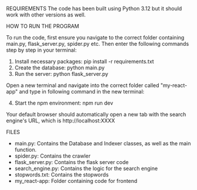 REQUIREMENTS
The code has been built using Python 3.12 but it should work with other versions as well.

HOW TO RUN THE PROGRAM

To run the code, first ensure you navigate to the correct folder containing main.py, flask_server.py, spider.py etc.  Then enter the following commands step by step in your terminal:

1. Install necessary packages: pip install -r requirements.txt 
2. Create the database: python main.py
3. Run the server: python flask_server.py

Open a new terminal and navigate into the correct folder called "my-react-app" and type in following command in the new terminal: 

4. Start the npm environment: npm run dev

Your default browser should automatically open a new tab with the search engine's URL, which is http://localhost:XXXX

FILES
- main.py: Contains the Database and Indexer classes, as well as the main function. 
- spider.py: Contains the crawler
- flask_server.py: Contains the flask server code
- search_engine.py: Contains the logic for the search engine
- stopwords.txt: Contains the stopwords
- my_react-app: Folder containing code for frontend